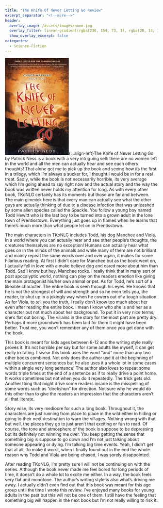 ```yaml
---
title: "The Knife Of Never Letting Go Review"
excerpt_separator: "<!--more-->"
header:
  overlay_image: /assets/images/none.jpg
  overlay_filter: linear-gradient(rgba(230, 154, 73, 1), rgba(20, 14, 16, 1))
  show_overlay_excerpt: false
categories:
  - Science-Fiction
---
```

![knife-never-letting-go-cover](/assets/images/knife-never-letting-go.jpg){: .align-left}The Knife of Never Letting Go by Patrick Ness is a book with a very intriguing sell: there are no women left in the world and all the men can actually hear and see each others thoughts! That alone got me to pick up the book and seeing how its the first in a trilogy, which I’m always a sucker for, I thought I would be in for a real treat. Sadly, while the book is not necessarily horrible, its very average which I’m going ahead to say right now and the actual story and the way the book was written never holds my attention for long. As with every other book, TKoNLG certainly has its moments but those are far and between. The main gimmick here is that every man can actually see what the other guys are actually thinking of due to a disease infection that was unleashed by some alien species called the Spackle. You follow a young boy named Todd Hewitt who is the last boy to be turned into a grown adult in the lone town of Prentisstown. Everything just goes up in flames when he learns that there’s much more than what people let on in Prentisstown.

The main characters in TKoNLG includes Todd, his dog Manchee and Viola. In a world where you can actually hear and see other people’s thoughts, the creatures themselves are no exception! Humans can actually hear what goes on in the minds of the animals and while many of them are not brilliant and mainly repeat the same words over and over again, it makes for some hilarious reading. At first I didn’t care for Manchee but as the book went on, I actually fell in love with a make believe dog and cared more about him than Todd. Sad I know but hey, Manchee rocks. I really think that in many sort of post apocalyptic world, nothing can play on the readers emotion like giving the main protagonist his/her own animal or pet. As for Todd, he’s sort of a likeable character. The entire book is seen through his eyes. He knows that he is not the strongest of will and strength and so he even tells you, the reader, to shut up in a jokingly way when he cowers out of a tough situation. As for Viola, to tell you the truth, I really don’t know too much about her even after reading the entire book. I mean I know who she is and her as a character but not much about her background. To put it in very nice terms, she’s flat out boring. The villains in the story for the most part are pretty dry. Perhaps if more groundwork has been laid for them it might have been better. Trust me, you won’t remember any of them once you get done with the book.

This book is meant for kids ages between 8-12 and the writing style really proves it. It’s not horrible per say but for some adults like myself, it can get really irritating. I swear this book uses the word “and” more than any two other books combined. Not only does the author use it at the beginning of multiple concurrent sentences but he also uses it a whole lot in some cases within a single very long sentence! The author also loves to repeat some words triple times at the end of a sentence as if to really drive a point home. It works sometimes but not when you do it repeatedly. The trick gets old. Another thing that might drive some readers insane is the misspelling of some words such as “direkshun” for direction. Not sure why he would do this other than to give the readers an impression that the characters aren’t all that literate.

Story wise, its very mediocre for such a long book. Throughout it, the characters are just running from place to place in the wild either in hiding or going to their next destination to warn the villages. Nothing wrong with that but well, the places they go to just aren’t that exciting or fun to read. Of course, the tone and atmosphere of the book is suppose to be depressing but its definitely not winning me over. You keep getting the sense that something big is suppose to go down and I’m not just talking about someone appearing or dying. I’m talking big time events. Yeah, I didn’t get that at all. To make it worst, when I finally found out in the end the whole reason why Todd and Viola are being chased, I was sorely disappointed.

After reading TKoNLG, I’m pretty sure I will not be continuing on with the series. Although the book never made me feel bored for long periods of time, it doesn’t do a whole lot to excite me either. In a way, the book feels very flat and monotone. The author’s writing style is also what’s driving me away. I actually didn’t even find out that this book was meant for this age group until the time I wrote this review. I’ve enjoyed many books for young adults in the past but this will not be one of them. I still have the feeling that something big will happen in the next book but I’m not really willing to risk it.